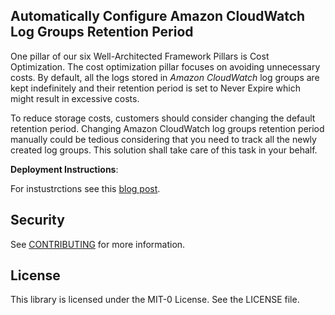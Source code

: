 ## Automatically Configure Amazon CloudWatch Log Groups Retention Period

One pillar of our six Well-Architected Framework Pillars is Cost Optimization. The cost optimization pillar focuses on avoiding unnecessary costs. By default, all the logs stored in *Amazon CloudWatch* log groups are kept indefinitely and their retention period is set to Never Expire which might result in excessive costs.
 
To reduce storage costs, customers should consider changing the default retention period. Changing Amazon CloudWatch log groups retention period manually could be tedious considering that you need to track all the newly created log groups. This solution shall take care of this task in your behalf.

**Deployment Instructions**: 

For instustrctions see this [blog post](https://aws.amazon.com/blogs/infrastructure-and-automation/reduce-log-storage-costs-by-automating-retention-settings-in-amazon-cloudwatch/).

## Security

See [CONTRIBUTING](CONTRIBUTING.md#security-issue-notifications) for more information.

## License

This library is licensed under the MIT-0 License. See the LICENSE file.

